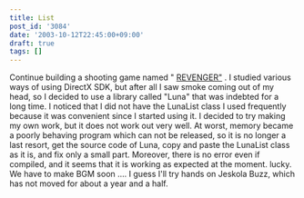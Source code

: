 ```yaml
---
title: List
post_id: '3084'
date: '2003-10-12T22:45:00+09:00'
draft: true
tags: []
---
```


Continue building a shooting game named " [REVENGER"](https://danmaq.com/revenger) . I studied various ways of using DirectX SDK, but after all I saw smoke coming out of my head, so I decided to use a library called "Luna" that was indebted for a long time. I noticed that I did not have the LunaList class I used frequently because it was convenient since I started using it. I decided to try making my own work, but it does not work out very well. At worst, memory became a poorly behaving program which can not be released, so it is no longer a last resort, get the source code of Luna, copy and paste the LunaList class as it is, and fix only a small part. Moreover, there is no error even if compiled, and it seems that it is working as expected at the moment. lucky. We have to make BGM soon .... I guess I'll try hands on Jeskola Buzz, which has not moved for about a year and a half.
